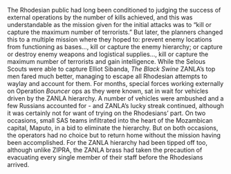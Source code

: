 The Rhodesian public had long been conditioned to judging the success of external operations by the number of kills achieved, and this was understandable as the mission given for the initial attacks was to “kill or capture the maximum number of terrorists.”
But later, the planners changed this to a multiple mission where they hoped to: prevent enemy locations from functioning as bases…, kill or capture the enemy hierarchy; or capture or destroy enemy weapons and logistical supplies…, kill or capture the maximum number of terrorists and gain intelligence.
While the Selous Scouts were able to capture Elliot Sibanda, _The Black Swine_ ZANLA’s top men fared much better, managing to escape all Rhodesian attempts to waylay and account for them.
For months, special forces working externally on Operation _Bouncer_ ops as they were known, sat in wait for vehicles driven by the ZANLA hierarchy. A number of vehicles were ambushed and a few Russians accounted for - and ZANLA’s lucky streak continued, although it was certainly not for want of trying on the Rhodesians’ part.
On two occasions, small SAS teams infiltrated into the heart of the Mozambican capital, Maputo, in a bid to eliminate the hierarchy. But on both occasions, the operators had no choice but to return home without the mission having been accomplished. For the ZANLA hierarchy had been tipped off too, although unlike ZIPRA, the ZANLA brass had taken the precaution of evacuating every single member of their staff before the Rhodesians arrived.

